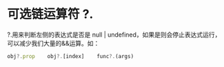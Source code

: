 <!--
 * @Author: 孟繁贵
 * @Date: 2021-02-12 18:24:04
 * @LastEditTime: 2021-02-12 18:26:46
 * @LastEditors: 孟繁贵
 * @Description: 
 * @FilePath: \toolkit\docs\typescript\可选链运算符.md
-->
# 可选链运算符 ?.

?.用来判断左侧的表达式是否是 null | undefined，如果是则会停止表达式运行，可以减少我们大量的&&运算。如：

```javascript
obj?.prop    obj?.[index]    func?.(args)
```


